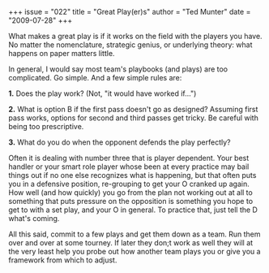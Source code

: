 +++
issue = "022"
title = "Great Play(er)s"
author = "Ted Munter"
date = "2009-07-28"
+++

What makes a great play is if it works on the field with the players you have.
No matter the nomenclature, strategic genius, or underlying theory: what
happens on paper matters little.  
  
In general, I would say most team's playbooks (and plays) are too complicated.
Go simple. And a few simple rules are:  
  
**1.** Does the play work? (Not, "it would have worked if...")  
  
**2.** What is option B if the first pass doesn't go as designed? Assuming
first pass works, options for second and third passes get tricky. Be careful
with being too prescriptive.  
  
**3.** What do you do when the opponent defends the play perfectly?  
  
Often it is dealing with number three that is player dependent. Your best
handler or your smart role player whose been at every practice may bail things
out if no one else recognizes what is happening, but that often puts you in a
defensive position, re-grouping to get your O cranked up again. How well (and
how quickly) you go from the plan not working out at all to something that
puts pressure on the opposition is something you hope to get to with a set
play, and your O in general. To practice that, just tell the D what's coming.  
  
All this said, commit to a few plays and get them down as a team. Run them
over and over at some tourney. If later they don;t work as well they will at
the very least help you probe out how another team plays you or give you a
framework from which to adjust.
